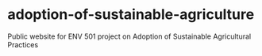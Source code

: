 # adoption-of-sustainable-agriculture
Public website for ENV 501 project on Adoption of Sustainable Agricultural Practices

